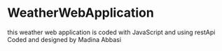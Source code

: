 # WeatherWebApplication
this weather web application is coded with JavaScript and using restApi
Coded and designed by Madina Abbasi
